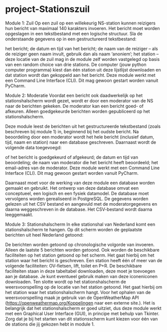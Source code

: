 # project-Stationszuil
Module 1: Zuil
Op een zuil op een willekeurig NS-station kunnen reizigers hun bericht van maximaal 140 karakters invoeren. Het bericht moet worden opgeslagen in een tekstbestand met een logische structuur. Sla de onderstaande gegevens op in een gestructureerd tekstbestand:

het bericht;
de datum en tijd van het bericht;
de naam van de reiziger – als de reiziger geen naam invult, gebruik dan als naam ‘anoniem’;
het station – deze locatie van de zuil mag in de module zelf worden vastgelegd op basis van een random choice van drie stations. De computer (jouw python computer programma) kiest dan één station uit deze lijstlijst downloaden  en dat station wordt dan gekoppeld aan het bericht.
Deze module werkt met een Command Line Interface (CLI). Dit mag gewoon gestart worden vanuit PyCharm.

Module 2: Moderatie
Voordat een bericht ook daadwerkelijk op het stationshalscherm wordt gezet, wordt er door een moderator van de NS naar de berichten gekeken. De moderator kan een bericht goed- of afkeuren. Alleen goedgekeurde berichten worden gepubliceerd op het stationshalscherm.

Deze module leest de berichten uit het gestructureerde tekstbestand (zoals beschreven bij module 1) in, beginnend bij het oudste bericht. Na beoordeling door een moderator wordt het hele bericht (inclusief datum, tijd, naam en station) naar een database geschreven. Daarnaast wordt de volgende data toegevoegd:

of het bericht is goedgekeurd of afgekeurd;
de datum en tijd van beoordeling;
de naam van moderator die het bericht heeft beoordeeld;
het email-adres van de moderator.
Deze module werkt met een Command Line Interface (CLI). Dit mag gewoon gestart worden vanuit PyCharm.

Daarnaast moet voor de werking van deze module een database worden gemaakt en gebruikt. Het ontwerp van deze database omvat een conceptueel, een logisch en een fysiek datamodel. De database moet vervolgens worden gerealiseerd in PostgreSQL. De gegevens worden gelezen uit het CSV bestand en aangevuld met de moderatorgegevens en daarna weggeschreven in de database. Het CSV-bestand wordt daarna leeggemaakt.

Module 3: Stationshalscherm
In elke stationshal van Nederland komt een stationshalscherm te hangen. Op dit scherm worden de geplaatste berichten uit heel Nederland getoond:

De berichten worden getoond op chronologische volgorde van invoeren. Alleen de laatste 5 berichten worden getoond.
Ook worden de beschikbare faciliteiten op het station getoond op het scherm. Het gaat hierbij om het station waar het bericht is geschreven. Een station heeft één of meer van de volgende faciliteiten: OV-fietsen, lift, toilet en P+R. De beschikbare faciliteiten staan in deze tabeltabel downloaden, deze moet je toevoegen aan je database. Je kunt eventueel gebruik maken van deze iconeniconen downloaden.
Ten slotte wordt op het stationshalscherm de weersvoorspelling op de locatie van het station getoond. Het gaat hierbij om het station waar het stationshalscherm hangt. Voor het ophalen van de weersvoorspelling maak je gebruik van de OpenWeatherMap API (https://openweathermap.org/Koppelingen naar een externe site.).
Het is belangrijk dat het stationshalscherm er goed uitziet, dus deze module werkt met een Graphical User Interface (GUI), in principe met behulp van Tkinter. Zorg dat je bij het starten van dit stationsscherm kunt kiezen voor één van de stations die jij gekozen hebt in module 1.
